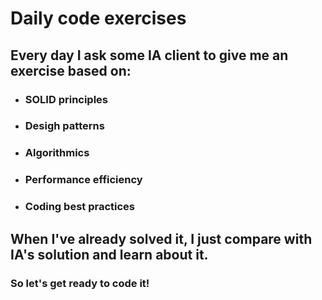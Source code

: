 # Daily code exercises

## Every day I ask some IA client to give me an exercise based on:
- ### SOLID principles
- ### Desigh patterns
- ### Algorithmics
- ### Performance efficiency
- ### Coding best practices

## When I've already solved it, I just compare with IA's solution and learn about it.

### So let's get ready to code it!
